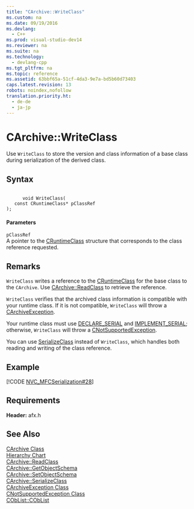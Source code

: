 ```yaml
---
title: "CArchive::WriteClass"
ms.custom: na
ms.date: 09/19/2016
ms.devlang: 
  - C++
ms.prod: visual-studio-dev14
ms.reviewer: na
ms.suite: na
ms.technology: 
  - devlang-cpp
ms.tgt_pltfrm: na
ms.topic: reference
ms.assetid: 63bbf65a-51cf-4da3-9e7a-bd5b60d73403
caps.latest.revision: 13
robots: noindex,nofollow
translation.priority.ht: 
  - de-de
  - ja-jp
---
```

# CArchive::WriteClass
Use `WriteClass` to store the version and class information of a base class during serialization of the derived class.  
  
## Syntax  
  
```  
  
      void WriteClass(  
   const CRuntimeClass* pClassRef   
);  
```  
  
#### Parameters  
 `pClassRef`  
 A pointer to the [CRuntimeClass](../vs140/CRuntimeClass-Structure.md) structure that corresponds to the class reference requested.  
  
## Remarks  
 `WriteClass` writes a reference to the [CRuntimeClass](../vs140/CRuntimeClass-Structure.md) for the base class to the `CArchive`. Use [CArchive::ReadClass](../vs140/CArchive--ReadClass.md) to retrieve the reference.  
  
 `WriteClass` verifies that the archived class information is compatible with your runtime class. If it is not compatible, `WriteClass` will throw a [CArchiveException](../vs140/CArchiveException-Class.md).  
  
 Your runtime class must use [DECLARE_SERIAL](../vs140/DECLARE_SERIAL.md) and [IMPLEMENT_SERIAL](../vs140/IMPLEMENT_SERIAL.md); otherwise, `WriteClass` will throw a [CNotSupportedException](../vs140/CNotSupportedException-Class.md).  
  
 You can use [SerializeClass](../vs140/CArchive--SerializeClass.md) instead of `WriteClass`, which handles both reading and writing of the class reference.  
  
## Example  
 [!CODE [NVC_MFCSerialization#28](../CodeSnippet/VS_Snippets_Cpp/NVC_MFCSerialization#28)]  
  
## Requirements  
 **Header:** afx.h  
  
## See Also  
 [CArchive Class](../vs140/CArchive-Class.md)   
 [Hierarchy Chart](../vs140/Hierarchy-Chart.md)   
 [CArchive::ReadClass](../vs140/CArchive--ReadClass.md)   
 [CArchive::GetObjectSchema](../vs140/CArchive--GetObjectSchema.md)   
 [CArchive::SetObjectSchema](../vs140/CArchive--SetObjectSchema.md)   
 [CArchive::SerializeClass](../vs140/CArchive--SerializeClass.md)   
 [CArchiveException Class](../vs140/CArchiveException-Class.md)   
 [CNotSupportedException Class](../vs140/CNotSupportedException-Class.md)   
 [CObList::CObList](../vs140/CObList--CObList.md)
